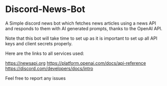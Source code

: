 # Discord-News-Bot
A Simple discord news bot which fetches news articles using a news API and responds to them with AI generated prompts, thanks to the OpenAI API.

Note that this bot will take time to set up as it is important to set up all API keys and client secrets properly.

Here are the links to all services used:

https://newsapi.org
https://platform.openai.com/docs/api-reference
https://discord.com/developers/docs/intro


Feel free to report any issues
